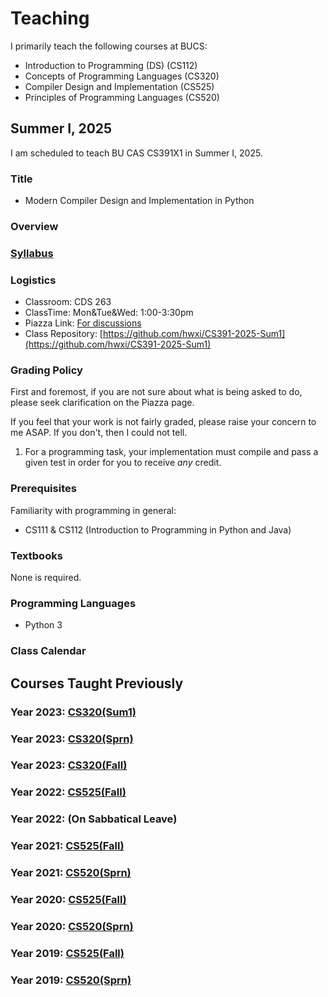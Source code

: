 # Teaching

I primarily teach the following courses at BUCS:

* Introduction to Programming (DS) (CS112)
* Concepts of Programming Languages (CS320)
* Compiler Design and Implementation (CS525)
* Principles of Programming Languages (CS520)

## Summer I, 2025

I am scheduled to teach BU CAS CS391X1 in Summer I, 2025.

### Title

* Modern Compiler Design and Implementation in Python

### Overview


### [Syllabus](./CS391/2025Sum1/admin/syllabus.pdf)

### Logistics

* Classroom: CDS 263
* ClassTime: Mon&Tue&Wed: 1:00-3:30pm
* Piazza Link: [For discussions](https://piazza.com/bu/summer2025/bucascs391x1/home)
* Class Repository: [https://github.com/hwxi/CS391-2025-Sum1](https://github.com/hwxi/CS391-2025-Sum1)

### Grading Policy

First and foremost, if you are not sure about what is being asked
to do, please seek clarification on the Piazza page.

If you feel that your work is not fairly graded, please raise your
concern to me ASAP. If you don't, then I could not tell.

1. For a programming task, your implementation must compile and pass a
given test in order for you to receive *any* credit.

### Prerequisites

Familiarity with programming in general:

* CS111 & CS112 (Introduction to Programming in Python and Java)

### Textbooks

None is required.

### Programming Languages

* Python 3

### Class Calendar

## Courses Taught Previously

### Year 2023: [CS320(Sum1)](./../../CS320/2023Sum1/.)
### Year 2023: [CS320(Sprn)](./../../CS320/2023Sprn/.)
### Year 2023: [CS320(Fall)](./../../CS320/2023Fall/.)
### Year 2022: [CS525(Fall)](./../../CS525/2022Fall/.)
### Year 2022: (On Sabbatical Leave)
### Year 2021: [CS525(Fall)](./../../CS525/2021Fall/.)
### Year 2021: [CS520(Sprn)](./../../CS520/2021Sprn/.)
### Year 2020: [CS525(Fall)](./../../CS525/2020Fall/.)
### Year 2020: [CS520(Sprn)](./../../CS520/2020Sprn/.)
### Year 2019: [CS525(Fall)](./../../CS525/2019Fall/.)
### Year 2019: [CS520(Sprn)](./../../CS520/2019Sprn/.)
